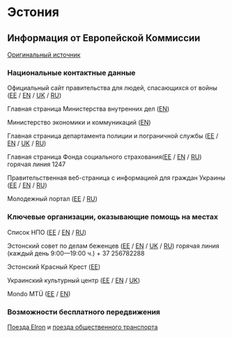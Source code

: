# Эстония

## Информация от Европейской Коммиссии

[Оригинальный источник](https://ec.europa.eu/info/strategy/priorities-2019-2024/stronger-europe-world/eu-solidarity-ukraine/eu-assistance-ukraine/information-people-fleeing-war-ukraine_ru)

### Национальные контактные данные

Официальный сайт правительства для людей, спасающихся от войны ([EE](https://kriis.ee/julgeolekuolukord-euroopas/info-ukraina-sojapogenikele/eestisse-tulemine) / [EN](https://kriis.ee/en/security-situation-europe/ukrainian-war-refugees/coming-estonia) / [UK](https://kriis.ee/uk-UA/dlya-bizhenciv-z-ukraini/priizd-do-estonii) / [RU](https://kriis.ee/ru/situaciya-s-besopasnostyu-v-evrope/dlya-bezhencev-iz-ukrainy/priezd-v-estoniyu))

Главная страница Министерства внутренних дел ([EN](https://www.siseministeerium.ee/en))

Министерство экономики и коммуникаций  ([EN](https://www.mkm.ee/en/news/ukrainian-war-refugees-can-travel-estonian-trains-and-city-and-county-buses-free-charge))

Главная страница департамента полиции и пограничной службы ([EE](https://www.politsei.ee/et/juhend/info-seoses-ukraina-sojaga) / [EN](https://www.politsei.ee/en/instructions/information-on-the-war-in-ukraine) / [UK](https://www.politsei.ee/uk/instrukciya/informaciya-u-zv-yazku-z-ukrajinskoyu-viynoyu) / [RU](https://www.politsei.ee/ru/instruktsii/informaciya-svyazannaya-s-voynoy-v-ukraine))

Главная страница Фонда социального страхования([EE](https://sotsiaalkindlustusamet.ee/et/ukraina) / [EN](https://sotsiaalkindlustusamet.ee/en/ukraine) / [RU](https://sotsiaalkindlustusamet.ee/ru/chavo-po-obsluzhivaniyu-klientov)) горячая линия 1247

Правительственная веб-страница с информацией для граждан Украины ([EE](https://www.kriis.ee/julgeolekuolukord-euroopas/info-ukraina-sojapogenikele/eestisse-tulemine) / [EN](https://www.kriis.ee/en/security-situation-europe/ukrainian-war-refugees/coming-estonia) / [RU](https://www.kriis.ee/ru/situaciya-s-besopasnostyu-v-evrope/dlya-bezhencev-iz-ukrainy/priezd-v-estoniyu))

Молодежный портал  ([EE](https://www.teeviit.ee/) / [RU](https://www.teeviit.ee/ru/))

### Ключевые организации, оказывающие помощь на местах

Список НПО ([EE](https://kriis.ee/aita-ukrainat) / [EN](https://kriis.ee/en/help-ukraine) / [RU](https://kriis.ee/ru/pomogite-ukraine))

Эстонский совет по делам беженцев ([EE](https://www.pagulasabi.ee/) / [EN](https://www.pagulasabi.ee/en) / [UK](https://www.pagulasabi.ee/uk) / [RU](https://www.pagulasabi.ee/ru)) горячая линия (каждый день 9:00—19:00 ч.) + 37 256782288

Эстонский Красный Крест ([EE](https://redcross.ee/))

Украинский культурный центр ([EE](http://ukk.ee/et/) / [EN](http://ukk.ee/en/) / [UK](http://ukk.ee/uk/))

Mondo MTÜ ([EE](https://mondo.org.ee/) / [EN](https://mondo.org.ee/en/))

### Возможности бесплатного передвижения

[Поезда Elron](https://www.mkm.ee/en/news/ukrainian-war-refugees-can-travel-estonian-trains-and-city-and-county-buses-free-charge) и [поезда общественного транспорта](https://www.mkm.ee/en/news/ukrainian-war-refugees-can-travel-estonian-trains-and-city-and-county-buses-free-charge)